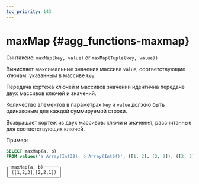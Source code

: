 ```yaml
---
toc_priority: 143
---
```


# maxMap {#agg_functions-maxmap}

Синтаксис: `maxMap(key, value)` or `maxMap(Tuple(key, value))`

Вычисляет максимальные значения массива `value`, соответствующие ключам, указанным в массиве `key`.

Передача кортежа ключей и массивов значений идентична передаче двух массивов ключей и значений.

Количество элементов в параметрах `key` и `value` должно быть одинаковым для каждой суммируемой строки.

Возвращает кортеж из двух массивов: ключи и значения, рассчитанные для соответствующих ключей.

Пример:

``` sql
SELECT maxMap(a, b)
FROM values('a Array(Int32), b Array(Int64)', ([1, 2], [2, 2]), ([2, 3], [1, 1]))
```

``` text
┌─maxMap(a, b)──────┐
│ ([1,2,3],[2,2,1]) │
└───────────────────┘
```
